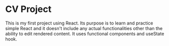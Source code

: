 # CV Project
This is my first project using React. Its purpose is to learn and practice simple React and it doesn't include any actual functionalities other than the ability to edit rendered content. It uses functional components and useState hook.
